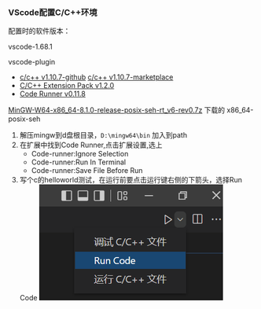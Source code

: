 ### VScode配置C/C++环境

配置时的软件版本：

vscode-1.68.1

vscode-plugin
- [c/c++ v1.10.7-github](https://github.com/microsoft/vscode-cpptools/releases) [c/c++ v1.10.7-marketplace](https://marketplace.visualstudio.com/items?itemName=ms-vscode.cpptools)
- [C/C++ Extension Pack v1.2.0](https://marketplace.visualstudio.com/items?itemName=ms-vscode.cpptools-extension-pack)
- [Code Runner v0.11.8](https://marketplace.visualstudio.com/items?itemName=formulahendry.code-runner)

[MinGW-W64-x86_64-8.1.0-release-posix-seh-rt_v6-rev0.7z](https://sourceforge.net/projects/mingw-w64/files/) 下载的 x86_64-posix-seh


1. 解压mingw到d盘根目录，`D:\mingw64\bin` 加入到path
2. 在扩展中找到Code Runner,点击扩展设置,选上
    - Code-runner:Ignore Selection
    - Code-runner:Run In Terminal
    - Code-runner:Save File Before Run
3. 写个c的helloworld测试，在运行前要点击运行键右侧的下箭头，选择Run Code
![](img/vscode%E8%BF%90%E8%A1%8Cc%E4%BB%A3%E7%A0%81.png)

